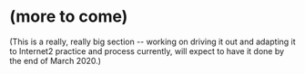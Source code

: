 # \(more to come\)

\(This is a really, really big section -- working on driving it out
and adapting it to Internet2 practice and process currently, will
expect to have it done by the end of March 2020.\)
